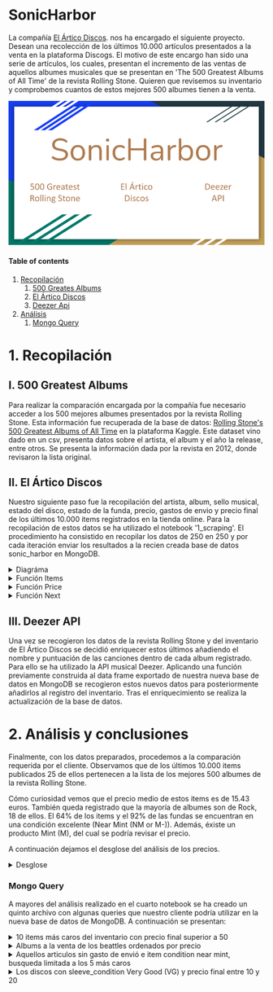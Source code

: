 # SonicHarbor

La compañía [El Ártico Discos](https://www.discogs.com/es/seller/elarticodiscos/profile "El Ártico Discos"). nos ha encargado el siguiente proyecto. Desean una recolección de los últimos 10.000 artículos presentados a la venta en la plataforma Discogs. El motivo de este encargo han sido una serie de artículos, los cuales, presentan el incremento de las ventas de aquellos albumes musicales que se presentan en 'The 500 Greatest Albums of All Time' de la revista Rolling Stone. Quieren que revisemos su inventario y comprobemos cuantos de estos mejores 500 albumes tienen a la venta.

![portada](https://github.com/jvr0/SonicHarbor/blob/main/img/SonicHarbor.png)

#### Table of contents
1. [Recopilación](#recopilacion)
    1. [500 Greates Albums](#greatest)
    2. [El Ártico Discos](#artico)
    3. [Deezer Api](#api)
2. [Análisis](#analisis)
    1. [Mongo Query](#mongo)

# 1. Recopilación <a name="recopilacion"></a>

## I. 500 Greatest Albums <a name="recopilacion"></a>

Para realizar la comparación encargada por la compañía fue necesario acceder a los 500 mejores albumes presentados por la revista Rolling Stone. Esta información fue recuperada de la base de datos: [Rolling Stone's 500 Greatest Albums of All Time](https://www.kaggle.com/datasets/notgibs/500-greatest-albums-of-all-time-rolling-stone "Rolling Stone's 500 Greatest Albums of All Time") en la plataforma Kaggle. Este dataset vino dado en un csv, presenta datos sobre el artista, el album y el año la release, entre otros. Se presenta la información dada por la revista en 2012, donde revisaron la lista original. 

## II. El Ártico Discos <a name="artico"></a>

Nuestro siguiente paso fue la recopilación del artista, album, sello musical, estado del disco, estado de la funda, precio, gastos de envio y precio final de los últimos 10.000 items registrados en la tienda online. Para la recopilación de estos datos se ha utilizado el notebook '1_scraping'. El procedimiento ha consistido en recopilar los datos de 250 en 250 y por cada iteración enviar los resultados a la recien creada base de datos sonic_harbor en MongoDB.

<details>
<summary>Diagráma</summary>
<br>

Diagráma del proceso de recogida de datos 
![diagrama](https://github.com/jvr0/SonicHarbor/blob/main/img/Extracción.png)

</details>

<details>
<summary>Función Items</summary>
<br>

```python
def item(driver):
    
    items = driver.find_elements(By.CLASS_NAME, 'item_description')

    item_description = []

    try:

        for i in items:

            temp = []

            name = i.find_element(By.CLASS_NAME, 'item_description_title').text.split('-')[0][:-1]
            temp.append(name)

            album = i.find_element(By.CLASS_NAME, 'item_description_title').text.split('-')[1].split('(')[0]
            temp.append(album[1:-1])

            label = i.find_element(By.CLASS_NAME, 'hide_mobile.label_and_cat').text.split('\n')[0].split(':')[1]
            temp.append(label)

            item_condition = i.find_element(By.CSS_SELECTOR, 'td.item_description > p.item_condition > span:nth-child(3)').text
            temp.append(item_condition)

            sleeve_condition = i.find_element(By.CLASS_NAME, 'item_sleeve_condition').text
            temp.append(sleeve_condition)

            item_description.append(temp)

    except:
        print('no se pudo, amigo...')
        
    return item_description
```
    
</details>

<details>
<summary>Función Price</summary>
<br>

```python
def price(driver):

    prices = driver.find_elements(By.CLASS_NAME, 'item_price.hide_mobile')

    price_description = []

    for i in prices:

        temp = []

        try:
            price = i.find_element(By.CLASS_NAME, 'price').text.split('€')[1].replace(',','.')
            temp.append(float(price))
        except:
            temp.append(0)

        try:
            ship = i.find_element(By.CLASS_NAME, 'hide_mobile.item_shipping').text.split(' ')[0].split('€')[1].replace(',','.')
            temp.append(float(ship))
        except:
            temp.append(0)

        try:
            final = i.find_element(By.CLASS_NAME, 'converted_price').text.split(' ')[0][1:].replace(',','.')
            temp.append(float(final))
        except:
            temp.append(0)

        price_description.append(temp)

    return price_description
```

</details>

<details>
<summary>Función Next</summary>
<br>

```python
def next_page(driver):

    driver.execute_script("window.scrollBy(0, 500);")

    wait = WebDriverWait(driver, 10)  # Espera hasta 10 segundos como máximo
    next_button = wait.until(EC.element_to_be_clickable((By.CLASS_NAME, 'pagination_next')))
    next_button.click()
```
    
</details>

    
## III. Deezer API <a name="api"></a>

Una vez se recogieron los datos de la revista Rolling Stone y del inventario de El Ártico Discos se decidió enriquecer estos últimos añadiendo el nombre y puntuación de las canciones dentro de cada album registrado. Para ello se ha utilizado la API musical Deezer. Aplicando una función previamente construida al data frame exportado de nuestra nueva base de datos en MongoDB se recogieron estos nuevos datos para posteriormente añadirlos al registro del inventario. Tras el enriquecimiento se realiza la actualización de la base de datos.


# 2. Análisis y conclusiones <a name="analisis"></a>

Finalmente, con los datos preparados, procedemos a la comparación requerida por el cliente. Observamos que de los últimos 10.000 items publicados 25 de ellos pertenecen a la lista de los mejores 500 albumes de la revista Rolling Stone. 

Cómo curiosidad vemos que el precio medio de estos items es de 15.43 euros. También queda registrado que la mayoría de albumes son de Rock, 18 de ellos. El 64% de los items y el 92% de las fundas se encuentran en una condición excelente (Near Mint (NM or M-)). Además, éxiste un producto Mint (M), del cual se podría revisar el precio.

A continuación dejamos el desglose del análisis de los precios.

<details>
<summary>Desglose</summary>
<br>

![desglose](https://github.com/jvr0/SonicHarbor/blob/main/img/price.png)

</details>

### Mongo Query <a name="mongo"></a>
A mayores del análisis realizado en el cuarto notebook se ha creado un quinto archivo con algunas queries que nuestro cliente podría utilizar en la nueva base de datos de MongoDB. A continuación se presentan:

<details>
<summary>10 items más caros del inventario con precio final superior a 50</summary>
<br>
    
```python
query = {'final_price': {'$gte':70}}

select = {'_id':False, 'album': 1, 'final_price':1}

list(inven.find(query,select).limit(10).sort('final_price', -1))
```
</details>

<details>
<summary>Albums a la venta de los beattles ordenados por precio</summary>
<br>
    
```python
query = {'author': 'The Beatles'}

select = {'_id':False, 'author': 1, 'album':1}

list(inven.find(query,select).sort('final_price', -1))
```
</details>

<details>
<summary>Aquellos articulos sin gasto de envió e item condition near mint, busqueda limitada a los 5 más caros</summary>
<br>
    
```python
query = {'ship_price': 0,
         'item_condition': 'Near Mint (NM or M-)'}

select = {'_id':False, 'album': 1, 'ship_price':1, 'final_price':1}

list(inven.find(query,select).limit(5).sort('final_price', -1))
```
</details>

<details>
<summary>Los discos con sleeve_condition Very Good (VG) y precio final entre 10 y 20</summary>
<br>
    
```python
query = {'$and': [{'final_price': {'$gte':10}},
                 {'final_price': {'$lte':20}},
                 {'sleeve_condition': 'Very Good (VG)'}]}

select = {'_id':False, 'album': 1, 'final_price':1, 'sleeve_condition':1}

list(inven.find(query,select).limit(5).sort('final_price', -1))
```
</details>